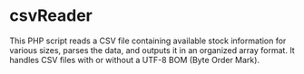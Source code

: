 # csvReader
This PHP script reads a CSV file containing available stock information for various sizes, parses the data, and outputs it in an organized array format. It handles CSV files with or without a UTF-8 BOM (Byte Order Mark).
